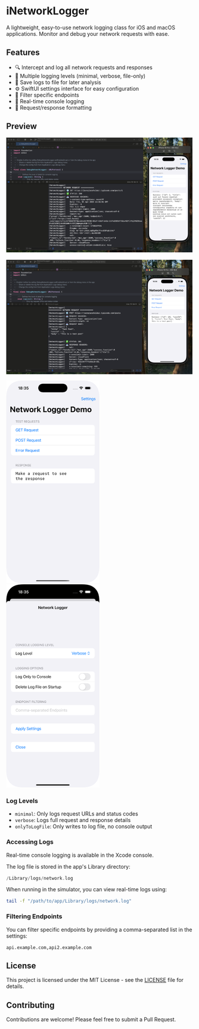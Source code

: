 # iNetworkLogger

A lightweight, easy-to-use network logging class for iOS and macOS applications. Monitor and debug your network requests with ease.

## Features

- 🔍 Intercept and log all network requests and responses
- 📝 Multiple logging levels (minimal, verbose, file-only)
- 💾 Save logs to file for later analysis
- ⚙️ SwiftUI settings interface for easy configuration
- 🎯 Filter specific endpoints
- 📱 Real-time console logging
- 🎨 Request/response formatting

## Preview

<p>
  <img src="images/xcode1.png" width="500" />&nbsp;&nbsp;&nbsp;&nbsp;
  <img src="images/xcode2.png" width="500" />
</p>


<p float="left">
  <img src="images/phone1.png" width="250" />&nbsp;&nbsp;&nbsp;&nbsp;
  <img src="images/phone2.png" width="250" />
</p>


### Log Levels

- `minimal`: Only logs request URLs and status codes
- `verbose`: Logs full request and response details
- `onlyToLogFile`: Only writes to log file, no console output

### Accessing Logs

Real-time console logging is available in the Xcode console.

The log file is stored in the app's Library directory:
```swift
/Library/logs/network.log
```

When running in the simulator, you can view real-time logs using:
```bash
tail -f "/path/to/app/Library/logs/network.log"
```

### Filtering Endpoints

You can filter specific endpoints by providing a comma-separated list in the settings:
```
api.example.com,api2.example.com
```

## License

This project is licensed under the MIT License - see the [LICENSE](LICENSE) file for details.

## Contributing

Contributions are welcome! Please feel free to submit a Pull Request. 
